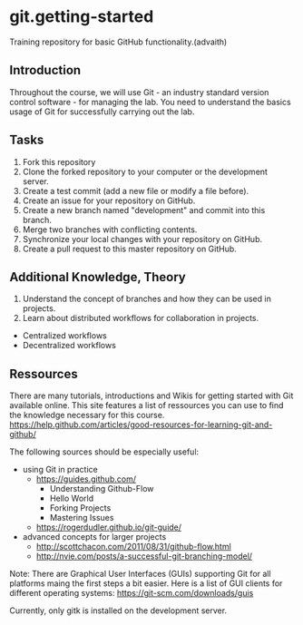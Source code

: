 # git.getting-started
Training repository for basic GitHub functionality.(advaith)

## Introduction
Throughout the course, we will use Git - an industry standard version control software - for managing the lab. You need to understand the basics usage of Git for successfully carrying out the lab.

## Tasks
1. Fork this repository
2. Clone the forked repository to your computer or the development server.
3. Create a test commit (add a new file or modify a file before).
4. Create an issue for your repository on GitHub.
5. Create a new branch named "development" and commit into this branch.
6. Merge two branches with conflicting contents.
7. Synchronize your local changes with your repository on GitHub.
8. Create a pull request to this master repository on GitHub.


## Additional Knowledge, Theory
1. Understand the concept of branches and how they can be used in projects.
2. Learn about distributed workflows for collaboration in projects.
  - Centralized workflows
  - Decentralized workflows

## Ressources
There are many tutorials, introductions and Wikis for getting started with Git available online.
This site features a list of ressources you can use to find the knowledge necessary for this course.
https://help.github.com/articles/good-resources-for-learning-git-and-github/

The following sources should be especially useful:
- using Git in practice
  - https://guides.github.com/
    - Understanding Github-Flow
    - Hello World
    - Forking Projects
    - Mastering Issues
  - https://rogerdudler.github.io/git-guide/
- advanced concepts for larger projects
  - http://scottchacon.com/2011/08/31/github-flow.html
  - http://nvie.com/posts/a-successful-git-branching-model/

Note:
There are Graphical User Interfaces (GUIs) supporting Git for all platforms maing the first steps a bit easier.
Here is a list of GUI clients for different operating systems:
https://git-scm.com/downloads/guis

Currently, only gitk is installed on the development server.
